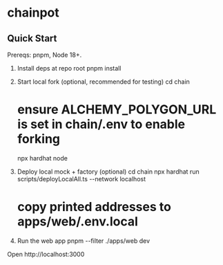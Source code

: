 # chainpot

## Quick Start

Prereqs: pnpm, Node 18+.

1) Install deps at repo root
	pnpm install

2) Start local fork (optional, recommended for testing)
	cd chain
	# ensure ALCHEMY_POLYGON_URL is set in chain/.env to enable forking
	npx hardhat node

3) Deploy local mock + factory (optional)
	cd chain
	npx hardhat run scripts/deployLocalAll.ts --network localhost
	# copy printed addresses to apps/web/.env.local

4) Run the web app
	pnpm --filter ./apps/web dev

Open http://localhost:3000
